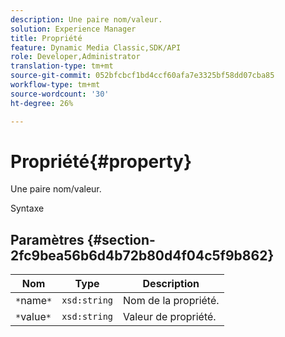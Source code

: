 ```yaml
---
description: Une paire nom/valeur.
solution: Experience Manager
title: Propriété
feature: Dynamic Media Classic,SDK/API
role: Developer,Administrator
translation-type: tm+mt
source-git-commit: 052bfcbcf1bd4ccf60afa7e3325bf58dd07cba85
workflow-type: tm+mt
source-wordcount: '30'
ht-degree: 26%

---
```



# Propriété{#property}

Une paire nom/valeur.

Syntaxe

## Paramètres {#section-2fc9bea56b6d4b72b80d4f04c5f9b862}

| Nom | Type | Description |
|---|---|---|
| `*`name`*` | `xsd:string` | Nom de la propriété. |
| `*`value`*` | `xsd:string` | Valeur de propriété. |

